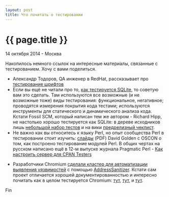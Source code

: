 ```yaml
---
layout: post
title: Что почитать о тестировании
---
```


{{ page.title }}
================

<p class="meta">14 октября 2014 - Москва</p>

Накопилось немного ссылок на интересные материалы, связанные с тестированием.
Хочу с вами поделиться.

- Александр Тодоров, QA инженер в RedHat, рассказывает про [тестирование шрифтов](http://atodorov.org/blog/2014/03/04/how-do-you-test-fonts/)
- Если вы ещё не читали про то, [как тестируется SQLite](https://www.sqlite.org/testing.html), то советую
вам это сделать. Там используются все возможные (и не возможные тоже)
виды тестирования: функциональное, негативное; проводятся измерения
покрытия кода тестами; используются инструменты для
статического и динамического анализа кода.
Кстати Fossil SCM, который написан тем же автором - Richard Hipp,
не настолько хорошо тестируется как SQLite:
в дереве исходников лишь [небольшой набор тестов](http://www.fossil-scm.org/index.html/tree?ci=trunk)
и на вики [предрелизный чеклист](http://www.fossil-scm.org/index.html/doc/trunk/test/release-checklist.wiki).
- Не важно как вы относитесь к языку Perl, но опыт сообщества Perl в тестировании стоит изучить:
[слайды](http://www.dagolden.com/wp-content/uploads/2009/04/Free-QA-OSCON-2010.pdf) (PDF)
David Golden c OSCON о том, как построено тестирование модулей Perl.
В общих чертах на русском написано ещё в 12-м выпуске журнала Pragmatic Perl -
[Как настроить сервер для CPAN Testers](http://pragmaticperl.com/issues/12/pragmaticperl-12-как-настроить-сервер-для-cpan-testers.html)
<!--
[Тестирование CPAN](http://www.cpantesters.org),
[A CPAN Testing Service](http://cpants.cpanauthors.org),
[Perl Quality Assurance Projects](http://qa.perl.org)
-->
- Разработчики Chromium [сделали кластер для автоматизации выявления уязвимостей](http://blog.chromium.org/2012/04/fuzzing-for-security.html) с помощью [AddressSanitizer](https://code.google.com/p/address-sanitizer/).
Кстати сам проект отличается хорошей документированностью и интересно почитать
как в целом тестируется Chromium:
[тут](http://www.chromium.org/chromium-os/testing),
[тут](http://dev.chromium.org/developers/testing),
и [тут](http://dev.chromium.org/for-testers/bug-reporting-guidelines).
<!-- http://www.opennet.ru/opennews/art.shtml?num=33716 -->

Fin
